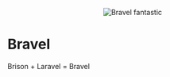 <p align="center">
<img src="https://img.shields.io/badge/Bravel-fantastic-brightgreen.svg" alt="Bravel fantastic">
</p>

# Bravel
Brison + Laravel = Bravel
